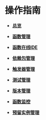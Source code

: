 # 操作指南<a name="ZH-CN_TOPIC_0149027213"></a>

-   **[总览](总览.md)**  

-   **[函数管理](函数管理.md)**  

-   **[函数在线IDE](函数在线IDE.md)**  

-   **[依赖包管理](依赖包管理.md)**  

-   **[触发器管理](触发器管理.md)**  

-   **[测试管理](测试管理.md)**  

-   **[版本管理](版本管理.md)**  

-   **[函数监控](函数监控.md)**  

-   **[预留实例管理](预留实例管理.md)**  


